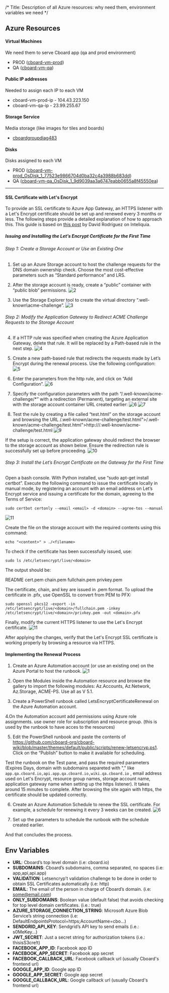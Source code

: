 /* Title: Description of all Azure resources: why need them, environment variables we need */

## Azure Resources

#### Virtual Machines

We need them to serve Cboard app (qa and prod environment)

- PROD ([cboard-vm-prod](https://portal.azure.com/#@martinbedouretoutlook.onmicrosoft.com/resource/subscriptions/8dc0229b-f14e-4a6c-8152-e7a3fd99563b/resourceGroups/cboard-group/providers/Microsoft.Compute/virtualMachines/cboard-vm-prod/overview))
- QA ([cboard-vm-qa](https://portal.azure.com/#@martinbedouretoutlook.onmicrosoft.com/resource/subscriptions/8dc0229b-f14e-4a6c-8152-e7a3fd99563b/resourceGroups/cboard-qa-group/providers/Microsoft.Compute/virtualMachines/cboard-vm-qa/overview))

#### Public IP addresses

Needed to assign each IP to each VM

- cboard-vm-prod-ip - 104.43.223.150
- cboard-vm-qa-ip - 23.99.255.67

#### Storage Service

Media storage (like images for tiles and boards)

- [cboardgroupdiag483](https://portal.azure.com/#@martinbedouretoutlook.onmicrosoft.com/resource/subscriptions/8dc0229b-f14e-4a6c-8152-e7a3fd99563b/resourceGroups/cboard-group/providers/Microsoft.Storage/storageAccounts/cboardgroupdiag483/overview)

#### Disks

Disks assigned to each VM

- PROD ([cboard-vm-prod_OsDisk_1_77523e9866704d0ba32c4a3988b683dd](https://portal.azure.com/#@martinbedouretoutlook.onmicrosoft.com/resource/subscriptions/8dc0229b-f14e-4a6c-8152-e7a3fd99563b/resourceGroups/CBOARD-GROUP/providers/Microsoft.Compute/disks/cboard-vm-prod_OsDisk_1_77523e9866704d0ba32c4a3988b683dd/overview))
- QA ([cboard-vm-qa_OsDisk_1_9d9039aa3a6747eabb0655a8f45550ea](https://portal.azure.com/#@martinbedouretoutlook.onmicrosoft.com/resource/subscriptions/8dc0229b-f14e-4a6c-8152-e7a3fd99563b/resourceGroups/CBOARD-QA-GROUP/providers/Microsoft.Compute/disks/cboard-vm-qa_OsDisk_1_9d9039aa3a6747eabb0655a8f45550ea/overview))

---

#### SSL Certificate with Let's Encrypt

To provide an SSL certificate to Azure App Gateway, an HTTPS listener with a Let's Encrypt certificate should be set up and renewed every 3 months or less. The following steps provide a detailed explanation of how to approach this. This guide is based on [this post](https://intelequia.com/es/blog/post/automating-azure-application-gateway-ssl-certificate-renewals-with-let-s-encrypt-and-azure-automation) by David Rodríguez on Inteliquia.

##### Issuing and Installing the Let’s Encrypt Certificate for the First Time

###### Step 1: Create a Storage Account or Use an Existing One
1. Set up an Azure Storage account to host the challenge requests for the DNS domain ownership check. Choose the most cost-effective parameters such as “Standard performance” and LRS. 

2. After the storage account is ready, create a “public” container with “public blob” permissions.
![2](/themes/default/public/images/ssl-autorenew-images/6c913dfa-681e-4c31-b986-c805c6c08ad9.png)

3. Use the Storage Explorer tool to create the virtual directory “\.well-known\acme-challenge”.
![3](/themes/default/public/images/ssl-autorenew-images/d5923013-af23-49ae-97a3-354750084039.png)

###### Step 2: Modify the Application Gateway to Redirect ACME Challenge Requests to the Storage Account

4. If a HTTP rule was specified when creating the Azure Application Gateway, delete that rule. It will be replaced by a Path-based rule in the next step.
![4](/themes/default/public/images/ssl-autorenew-images/d94b0fee-541d-4f92-819f-7c3967e533f3.png)

5. Create a new path-based rule that redirects the requests made by Let’s Encrypt during the renewal process. Use the following configuration:
![5](/themes/default/public/images/ssl-autorenew-images/da00d758-665d-43cc-9e98-9b60f02b5b4d.png)

6. Enter the parameters from the http rule, and click on “Add Configuration”.
![6](/themes/default/public/images/ssl-autorenew-images/dd6ee5f2-1511-4e12-a90c-f5718cb1add0.png)

7. Specify the configuration parameters with the path “/.well-known/acme-challenge/*” with a redirection (Permanent), targeting an external site with the storage account container URL created earlier:
![6](/themes/default/public/images/ssl-autorenew-images/6294fcad-45c8-443e-9e06-c9b37fde26d4.png)
![7](/themes/default/public/images/ssl-autorenew-images/19fbcc55-b935-48fc-804a-43a9abb1b190.png)

8. Test the rule by creating a file called “test.html” on the storage account and browsing the URL /.well-known/acme-challenge/test.html">/.well-known/acme-challenge/test.html">http://<yourdomain>/.well-known/acme-challenge/test.html
![9](/themes/default/public/images/ssl-autorenew-images/a25dbf84-c632-4012-80f9-2957dd69d086.png)

If the setup is correct, the application gateway should redirect the browser to the storage account as shown below. Ensure the redirection rule is successfully set up before proceeding. 
![10](/themes/default/public/images/ssl-autorenew-images/2066c740-bd7b-43d3-b2c5-af198e3a0222.png)

###### Step 3: Install the Let’s Encrypt Certificate on the Gateway for the First Time

Open a bash console. With Python installed, use “sudo apt-get install certbot”. Execute the following command to issue the certificate locally in manual mode, by registering an account with an email address on Let’s Encrypt service and issuing a certificate for the domain, agreeing to the Terms of Service:

`sudo certbot certonly --email <email> -d <domain> --agree-tos --manual`

![11](/themes/default/public/images/ssl-autorenew-images/b2772023-72ff-4ccd-94a8-5a56a1c683b2.png)

Create the file on the storage account with the required contents using this command:

`echo "<content>" > ./<filename>`

To check if the certificate has been successfully issued, use:

`sudo ls /etc/letsencrypt/live/<domain>`

The output should be:

README  cert.pem  chain.pem  fullchain.pem  privkey.pem

The certificate, chain, and key are issued in .pem format. To upload the certificate in .pfx, use OpenSSL to convert from PEM to PFX:

`sudo openssl pkcs12 -export -in /etc/letsencrypt/live/<domain>/fullchain.pem -inkey /etc/letsencrypt/live/<domain>/privkey.pem -out <domain>.pfx`

Finally, modify the current HTTPS listener to use the Let's Encrypt certificate.
![11](/themes/default/public/images/ssl-autorenew-images/1190c74b-d5e9-4637-86c5-2d85c5959e83.png)

After applying the changes, verify that the Let's Encrypt SSL certificate is working properly by browsing a resource via HTTPS.

#### Implementing the Renewal Process

1. Create an Azure Automation account (or use an existing one) on the Azure Portal to host the runbook.
![1](/themes/default/public/images/ssl-autorenew-images/7ce18f74-9168-4c4a-8fe5-adc5e94feda7.png)

2. Open the Modules inside the Automation resource and browse the gallery to import the following modules:  Az.Accounts, Az.Network, Az.Storage, ACME-PS. Use all as V 5.1.

3. Create a PowerShell runbook called LetsEncryptCertificateRenewal on the Azure Automation account.

4.On the Automation account add permissions using Azure role assignments. use owner role for subscription and resource group. (this is used by the runbook to have acces to the resources)

5. Edit the PowerShell runbook and paste the contents of https://github.com/cboard-org/cboard-wiki/blob/master/themes/default/public/scripts/renew-letsencryp.ps1. Click on the “Publish” button to make it available for scheduling.

Test the runbook on the Test pane, and pass the required parameters (Expires Days, domain with subdomains separeted with "," like `app.qa.cboard.io,api.app.qa.cboard.io,wiki.qa.cboard.io` , email address used on Let's Encrypt, resource group names, storage account name, application gateway name when setting up the https listener). It takes around 15 minutes to complete. After browsing the site again with https, the certificate should be updated correctly.

6. Create an Azure Automation Schedule to renew the SSL certificate. For example, a schedule for renewing it every 3 weeks can be created.
![6](/themes/default/public/images/ssl-autorenew-images/f2d4bf48-e355-4a20-9ef8-2a0a624e0b8d.png)

7. Set up the parameters to schedule the runbook with the schedule created earlier. 

And that concludes the process. 

## Env Variables

- **URL**: Cboard’s top level domain (i.e: cboard.io)
- **SUBDOMAINS**: Cboard’s subdomains, comma separated, no spaces (i.e: app,api,api.app)
- **VALIDATION**: Letsencryp’t validation challenge to be done in order to obtain SSL Certificates automatically (i.e: http)
- **EMAIL**: The email of the person in charge of Cboard’s domain. (i.e: some@email.com)
- **ONLY_SUBDOMAINS**: Boolean value (default false) that avoids checking for top level domain certificates. (i.e.: true)
- **AZURE_STORAGE_CONNECTION_STRING**: Microsoft Azure Blob Service’s string connection (i.e: DefaultEndpointsProtocol=https;AccountName=cbo…)
- **SENDGRID_API_KEY**: Sendgrid’s API key to send emails (i.e.: s0MeKey...)
- **JWT_SECRET**: Just a secret string for authorization tokens (i.e.: thisisS3cre!t)
- **FACEBOOK_APP_ID**: Facebook app ID
- **FACEBOOK_APP_SECRET**: Facebook app secret
- **FACEBOOK_CALLBACK_URL**: Facebook callback url (usually Cboard's frontend url)
- **GOOGLE_APP_ID**: Google app ID
- **GOOGLE_APP_SECRET**: Google app secret
- **GOOGLE_CALLBACK_URL**: Google callback url (usually Cboard's frontend url)
